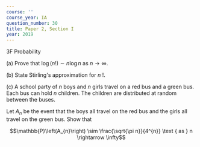 ```yaml
---
course: ''
course_year: IA
question_number: 30
title: Paper 2, Section I
year: 2019
---
```



3F Probability

(a) Prove that $\log (n !) \sim n \log n$ as $n \rightarrow \infty$.

(b) State Stirling's approximation for $n$ !.

(c) A school party of $n$ boys and $n$ girls travel on a red bus and a green bus. Each bus can hold $n$ children. The children are distributed at random between the buses.

Let $A_{n}$ be the event that the boys all travel on the red bus and the girls all travel on the green bus. Show that

$$\mathbb{P}\left(A_{n}\right) \sim \frac{\sqrt{\pi n}}{4^{n}} \text { as } n \rightarrow \infty$$